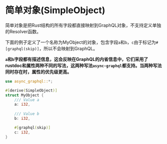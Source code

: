 # 简单对象(SimpleObject)

简单对象是把Rust结构的所有字段都直接映射到GraphQL对象，不支持定义单独的Resolver函数。

下面的例子定义了一个名称为MyObject的对象，包含字段`a`和`b`，`c`由于标记为`#[graphql(skip)]`，所以不会映射到GraphQL。

**`a`和`b`字段都有描述信息，这会反映在GraphQL的内省信息中，它们采用了rustdoc和属性两种不同的写法，这两种写法`async-graphql`都支持。当两种写法同时存在时，属性的优先级更高。**

```rust
use async_graphql::*;

#[derive(SimpleObject)]
struct MyObject {
    /// Value a
    a: i32,
    
    /// Value b
    b: i32,

    #[graphql(skip)]
    c: i32,
}
```
